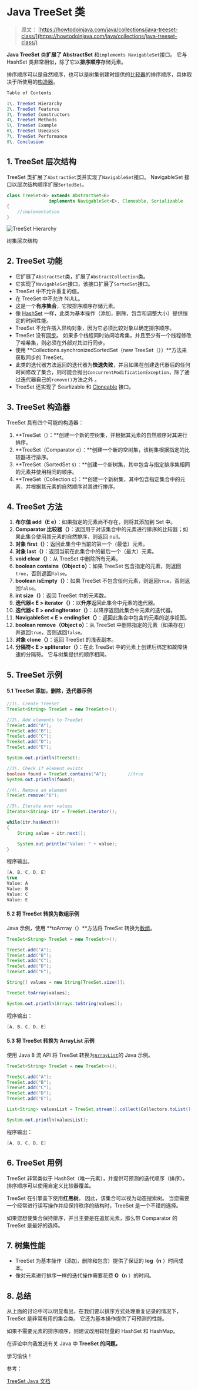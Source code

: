 # Java TreeSet 类

> 原文： [https://howtodoinjava.com/java/collections/java-treeset-class/](https://howtodoinjava.com/java/collections/java-treeset-class/)

**Java TreeSet** 类**扩展了 AbstractSet** 和`implements NavigableSet`接口。 它与 HashSet 类非常相似，除了它以**排序顺序**存储元素。

排序顺序可以是自然顺序，也可以是树集创建时提供的[比较器](https://howtodoinjava.com/java8/using-comparator-becomes-easier-with-lambda-expressions-java-8/)的排序顺序，具体取决于所使用的[构造器](https://howtodoinjava.com/oops/java-constructors/)。

```java
Table of Contents

1\. TreeSet Hierarchy
2\. TreeSet Features
3\. TreeSet Constructors
4\. TreeSet Methods
5\. TreeSet Example
6\. TreeSet Usecases
7\. TreeSet Performance
8\. Conclusion
```

## 1\. TreeSet 层次结构

TreeSet 类扩展了`AbstractSet`类并实现了`NavigableSet`接口。 NavigableSet 接口以层次结构顺序扩展`SortedSet`。

```java
class TreeSet<E> extends AbstractSet<E> 
				implements NavigableSet<E>, Cloneable, Serializable 
{
	//implementation
}

```

![TreeSet Hierarchy](img/bf1f79ed098726a738ab2e8afe399d60.png)

树集层次结构

## 2\. TreeSet 功能

*   它扩展了`AbstractSet`类，扩展了`AbstractCollection`类。
*   它实现了`NavigableSet`接口，该接口扩展了`SortedSet`接口。
*   TreeSet 中不允许重复的值。
*   在 TreeSet 中不允许 NULL。
*   这是一个**有序集合**，它按排序顺序存储元素。
*   像 [HashSet](https://howtodoinjava.com/java/collections/java-hashset/) 一样，此类为基本操作（添加，删除，包含和调整大小）提供恒定的时间性能。
*   TreeSet 不允许插入异构对象，因为它必须比较对象以确定排序顺序。
*   TreeSet 没有[同步](https://howtodoinjava.com/java/multi-threading/wait-notify-and-notifyall-methods/)。 如果多个线程同时访问哈希集，并且至少有一个线程修改了哈希集，则必须在外部对其进行同步。
*   使用 **Collections.synchronizedSortedSet（new TreeSet（））**方法来获取同步的 TreeSet。
*   此类的迭代器方法返回的迭代器为**快速失败**，并且如果在创建迭代器后的任何时间修改了集合，则可能会抛出`ConcurrentModificationException`，除了通过迭代器自己的`remove()`方法之外 。
*   TreeSet 还实现了 Searlizable 和 [Cloneable](https://howtodoinjava.com/array/java-array-clone-shallow-copy/) 接口。

## 3\. TreeSet 构造器

TreeSet 具有四个可能的构造器：

1.  **TreeSet（）：**创建一个新的空树集，并根据其元素的自然顺序对其进行排序。
2.  **TreeSet（Comparator c）：**创建一个新的空树集，该树集根据指定的比较器进行排序。
3.  **TreeSet（SortedSet s）：**创建一个新树集，其中包含与指定排序集相同的元素并使用相同的顺序。
4.  **TreeSet（Collection c）：**创建一个新树集，其中包含指定集合中的元素，并根据其元素的自然顺序对其进行排序。

## 4\. TreeSet 方法

1.  **布尔值 add（E e）**：如果指定的元素尚不存在，则将其添加到 Set 中。
2.  **Comparator 比较器（）**：返回用于对该集合中的元素进行排序的比较器；如果此集合使用其元素的自然排序，则返回 null。
3.  **对象 first（）**：返回此集合中当前的第一个（最低）元素。
4.  **对象 last（）**：返回当前在此集合中的最后一个（最大）元素。
5.  **void clear（）**：从 TreeSet 中删除所有元素。
6.  **boolean contains（Object o）**：如果 TreeSet 包含指定的元素，则返回`true`，否则返回`false`。
7.  **boolean isEmpty（）**：如果 TreeSet 不包含任何元素，则返回`true`，否则返回`false`。
8.  **int size（）**：返回 TreeSet 中的元素数。
9.  **迭代器< E > iterator（）**：以**升序**返回此集合中元素的迭代器。
10.  **迭代器< E > endingIterator（）**：以降序返回此集合中元素的迭代器。
11.  **NavigableSet < E > endingSet（）**：返回此集合中包含的元素的逆序视图。
12.  **boolean remove（Object o）**：从 TreeSet 中删除指定的元素（如果存在）并返回`true`，否则返回`false`。
13.  **对象 clone（）**：返回 TreeSet 的浅表副本。
14.  **分隔符< E > spliterator（）**：在此 TreeSet 中的元素上创建后绑定和故障快速的分隔符。 它与树集提供的顺序相同。

## 5\. TreeSet 示例

#### 5.1 TreeSet 添加，删除，迭代器示例

```java
//1\. Create TreeSet
TreeSet<String> TreeSet = new TreeSet<>();

//2\. Add elements to TreeSet 
TreeSet.add("A");
TreeSet.add("B");
TreeSet.add("C");
TreeSet.add("D");
TreeSet.add("E");

System.out.println(TreeSet);

//3\. Check if element exists
boolean found = TreeSet.contains("A");        //true
System.out.println(found);

//4\. Remove an element
TreeSet.remove("D");

//5\. Iterate over values
Iterator<String> itr = TreeSet.iterator();

while(itr.hasNext()) 
{
    String value = itr.next();

    System.out.println("Value: " + value);
}

```

程序输出。

```java
[A, B, C, D, E]
true
Value: A
Value: B
Value: C
Value: E

```

#### 5.2 将 TreeSet 转换为数组示例

Java 示例，使用 **toArrray（）**方法将 TreeSet 转换为[数组](https://howtodoinjava.com/java-array/)。

```java
TreeSet<String> TreeSet = new TreeSet<>();

TreeSet.add("A");
TreeSet.add("B");
TreeSet.add("C");
TreeSet.add("D");
TreeSet.add("E");

String[] values = new String[TreeSet.size()];

TreeSet.toArray(values);

System.out.println(Arrays.toString(values));

```

程序输出：

```java
[A, B, C, D, E]

```

#### 5.3 将 TreeSet 转换为 ArrayList 示例

使用 Java 8 流 API 将 TreeSet 转换为[`ArrayList`](https://howtodoinjava.com/java-arraylist/)的 Java 示例。

```java
TreeSet<String> TreeSet = new TreeSet<>();

TreeSet.add("A");
TreeSet.add("B");
TreeSet.add("C");
TreeSet.add("D");
TreeSet.add("E");

List<String> valuesList = TreeSet.stream().collect(Collectors.toList());

System.out.println(valuesList);

```

程序输出：

```java
[A, B, C, D, E]

```

## 6\. TreeSet 用例

TreeSet 非常类似于 HashSet（唯一元素），并提供可预测的迭代顺序（排序）。 排序顺序可以使用自定义比较器覆盖。

TreeSet 在引擎盖下使用**红黑树**。 因此，该集合可以视为动态搜索树。 当您需要一个经常进行读写操作并应保持秩序的结构时，TreeSet 是一个不错的选择。

如果您想使集合保持排序，并且主要是在追加元素，那么带 Comparator 的 TreeSet 是最好的选择。

## 7\. 树集性能

*   TreeSet 为基本操作（添加，删除和包含）提供了保证的 **log（n** ）时间成本。
*   像对元素进行排序一样的迭代操作需要花费 **O（n** ）的时间。

## 8\. 总结

从上面的讨论中可以明显看出，在我们要以排序方式处理重复记录的情况下，TreeSet 是非常有用的集合类。 它还为基本操作提供了可预测的性能。

如果不需要元素的排序顺序，则建议改用较轻量的 HashSet 和 HashMap。

在评论中向我发送有关 Java 中 **TreeSet 的问题。**

学习愉快！

参考：

[TreeSet Java 文档](https://docs.oracle.com/javase/10/docs/api/java/util/TreeSet.html)